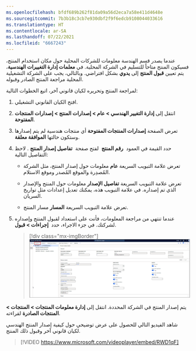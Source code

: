 ```yaml
---
ms.openlocfilehash: bfdf689b262f81da09a56d2eca7a58e411d4648e
ms.sourcegitcommit: 7b3b18c3cb7e930dbf2f9f6edcb9108044033616
ms.translationtype: HT
ms.contentlocale: ar-SA
ms.lasthandoff: 07/22/2021
ms.locfileid: "6667243"
---
```

عندما يصدر قسم الهندسة معلومات للشركات المحلية حول مكان استخدام المنتج، فسيكون المنتج متاحاً للتسليم في الشركة المحلية. في **معلمات إدارة التغييرات الهندسية**، يتم تعيين **قبول المنتج** إلى **يدوي** بشكل افتراضي. وبالتالي، يجب على الشركة التشغيلية المحلية مراجعة المنتج الصادر وقبوله.

لمراجعة المنتج وتحريره لكيان قانوني آخر، اتبع الخطوات التالية:

1.  افتح الكيان القانوني التشغيلي.

1.  انتقل إلى **إدارة التغيير الهندسي > عام > إصدارات المنتج > إصدارات المنتجات المفتوحة**.

1.  تعرض الصفحة **إصدارات المنتجات المفتوحة** أي منتجات هندسية لم يتم إصدارها وستكون حالتها **الموافقة معلقة**.

1.  حدد القيمة في العمود  **رقم المنتج**  لفتح صفحة  **تفاصيل إصدار المنتج** . لاحظ التفاصيل التالية:

    - تعرض علامة التبويب السريعة **عام** معلومات حول إصدار المنتج، مثل الشركة المُصدِرة والموقع المُصدر وموقع الاستلام.
    
    - تعرض علامة التبويب السريعة **تفاصيل الإصدار** معلومات حول المنتج والإصدار الذي تم إصداره. في علامة التبويب هذه، يمكنك تعديل إعدادات مثل تواريخ السريان.
    
    - تعرض علامة التبويب السريعة **المسار** مسار المنتج.

1.  عندما تنتهي من مراجعة المعلومات، فأنت على استعداد لقبول المنتج وإصداره لشركتك. في جزء الاجراء، حدد  **إجراءات > قبول**.

    > [!div class="mx-imgBorder"]
    > [![لقطة شاشة لصفحة تفاصيل إصدار المنتج المفتوحة في USMF باستخدام خيارات القائمة المنسدلة للإجراءات (المميزة) والمنتج وشركة الإصدار والقائمة.](../media/review-accept-product.png)](../media/review-accept-product.png#lightbox)

يتم إصدار المنتج في الشركة المحددة. انتقل إلى **إدارة معلومات المنتجات > المنتجات > المنتجات الصادرة** لقراءته.

شاهد الفيديو التالي للحصول على عرض توضيحي حول كيفية إصدار المنتج الهندسي لكيان قانوني آخر وقبول ذلك المنتج.

> [!VIDEO https://www.microsoft.com/videoplayer/embed/RWD1qF]
